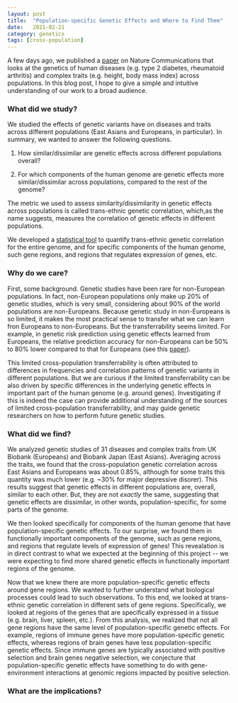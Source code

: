 ```yaml
---
layout: post
title:  "Population-specific Genetic Effects and Where to Find Them"
date:   2021-02-21
category: genetics
tags: [cross-population]
---
```


<script type="text/javascript" async
src="https://cdn.mathjax.org/mathjax/latest/MathJax.js?config=TeX-MML-AM_CHTML">
</script>

A few days ago, we published a [paper](https://www.nature.com/articles/s41467-021-21286-1)
on Nature Communications that looks at the genetics of human diseases (e.g. type 2 diabetes, rheumatoid arthritis)
and complex traits (e.g. height, body mass index) across populations. In this
blog post, I hope to give a simple and intuitive understanding of our work to a broad audience.

### What did we study?

We studied the effects of genetic variants have on diseases
and traits across different populations (East Asians and Europeans, in particular).
In summary, we wanted to answer the following questions.

1. How similar/dissimilar are genetic effects across different populations overall?

2. For which components of the human genome are genetic effects more similar/dissimilar
across populations, compared to the rest of the genome?

The metric we used to assess similarity/dissimilarity in genetic effects
across populations is called trans-ethnic genetic correlation,
which,as the name suggests, measures the correlation of genetic
effects in different populations.

We developed a [statistical tool](https://github.com/huwenboshi/s-ldxr) to
quantify trans-ethnic genetic correlation for the entire genome, and for
specific components of the human genome, such gene regions, and regions
that regulates expression of genes, etc.

### Why do we care?

First, some background. Genetic studies have been rare
for non-European populations. In fact, non-European populations only make up
20% of genetic studies, which is very small, considering about 90% of the world
populations are non-Europeans. Because genetic study in non-Europeans is so limited,
it makes the most practical sense to transfer what we can learn fron
Europeans to non-Europeans. But the transferrability seems limited. For example,
in genetic risk prediction using genetic effects learned from Europeans, the
relative prediction accuracy for non-Europeans can
be 50% to 80% lower compared to that for Europeans (see this [paper](https://www.nature.com/articles/s41588-019-0379-x?WT.ec_id=NG-201904&sap-outbound-id=2C9E78DECC81D5016FE335EAE68FF5C714553CD4)).

This limited cross-population transferrability is often attributed to differences in frequencies
and correlation patterns of genetic variants in different populations. But
we are curious if the limited transferrability can be also driven by
specific differences in the underlying genetic effects in important part
of the human genome (e.g. around genes). Investigating if this is indeed the
case can provide additional understanding of the sources of limited
cross-population transferrability, and may guide genetic researchers on how
to perform future genetic studies.

### What did we find?

We analyzed genetic studies of 31 diseases and complex traits from UK Biobank (Europeans)
and Biobank Japan (East Asians). Averaging across the traits, we found that
the cross-population genetic correlation across East Asians and Europeans was
about 0.85%, although for some traits this quantity was much lower (e.g. ~30%
for major depressive disorer). This results suggest that genetic effects
in different populations are, overall, similar to each other. But, they are
not *exactly* the same, suggesting that genetic effects are dissimilar, in
other words, population-specific, for some parts of the genome.

We then looked specifically for components of the human genome that have
population-specific genetic effects. To our surprise, we found them in
functionally important components of the genome, such as gene regions, and
regions that regulate levels of expression of genes! This revealation is
in direct contrast to what we expected at the beginning of this project -- we
were expecting to find more shared genetic effects in functionally important
regions of the genome.

Now that we knew there are more population-specific genetic effects around
gene regions. We wanted to further understand what biological processes could
lead to such observations. To this end, we looked at trans-ethnic genetic
correlation in different sets of gene regions. Specifically, we looked at
regions of the genes that are specifically expressed in a tissue (e.g.
brain, liver, spleen, etc.). From this analysis, we realized that not all
gene regions have the same level of population-specific genetic effects.
For example, regions of immune genes have more population-specific
genetic effects, whereas regions of brain genes have less population-specific
genetic effects. Since immune genes are typically associated with positive selection
and brain genes negative selection, we conjecture that population-specific
genetic effects have something to do with gene-environment interactions
at genomic regions impacted by positive selection.

### What are the implications?
